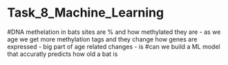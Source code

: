 # Task_8_Machine_Learning
#DNA methelation in bats sites are % and how methylated they are - as we age we get more methylation tags and they change how genes are expressed - big part of age related changes - is 
#can we build a ML model that accuratly predicts how old a bat is
